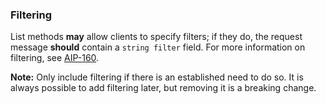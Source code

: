 ### Filtering

List methods **may** allow clients to specify filters; if they do, the request
message **should** contain a `string filter` field. For more information on
filtering, see [AIP-160](/160).

**Note:** Only include filtering if there is an established need to do so. It
is always possible to add filtering later, but removing it is a breaking
change.
